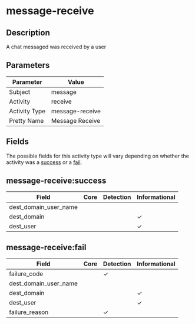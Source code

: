 message-receive
===============

Description
-----------
A chat messaged was received by a user

Parameters
----------
| Parameter     | Value           |
| ------------- | --------------- |
| Subject       | message         |
| Activity      | receive         |
| Activity Type | message-receive |
| Pretty Name   | Message Receive |


Fields
------

The possible fields for this activity type will vary depending on whether the activity was a [success](#message-receivesuccess) or a [fail](#message-receivefail).


message-receive:success
-----------------------

| Field                 | Core | Detection | Informational |
| --------------------- | ---- | --------- | ------------- |
| dest_domain_user_name |      |           |               |
| dest_domain           |      |           | &#10003;      |
| dest_user             |      |           | &#10003;      |

message-receive:fail
--------------------

| Field                 | Core | Detection | Informational |
| --------------------- | ---- | --------- | ------------- |
| failure_code          |      | &#10003;  |               |
| dest_domain_user_name |      |           |               |
| dest_domain           |      |           | &#10003;      |
| dest_user             |      |           | &#10003;      |
| failure_reason        |      | &#10003;  |               |
